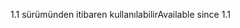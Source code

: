 <span data-ttu-id="9d828-101">1.1 sürümünden itibaren kullanılabilir</span><span class="sxs-lookup"><span data-stu-id="9d828-101">Available since 1.1</span></span>